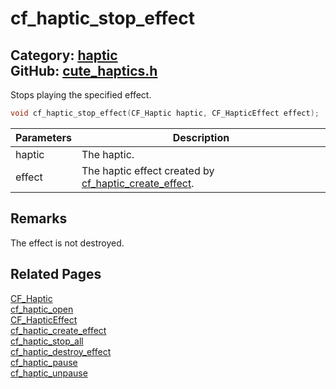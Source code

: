 [//]: # (This file is automatically generated by Cute Framework's docs parser.)
[//]: # (Do not edit this file by hand!)
[//]: # (See: https://github.com/RandyGaul/cute_framework/blob/master/samples/docs_parser.cpp)
[](../header.md ':include')

# cf_haptic_stop_effect

Category: [haptic](/api_reference?id=haptic)  
GitHub: [cute_haptics.h](https://github.com/RandyGaul/cute_framework/blob/master/include/cute_haptics.h)  
---

Stops playing the specified effect.

```cpp
void cf_haptic_stop_effect(CF_Haptic haptic, CF_HapticEffect effect);
```

Parameters | Description
--- | ---
haptic | The haptic.
effect | The haptic effect created by [cf_haptic_create_effect](/haptic/cf_haptic_create_effect.md).

## Remarks

The effect is not destroyed.

## Related Pages

[CF_Haptic](/haptic/cf_haptic.md)  
[cf_haptic_open](/haptic/cf_haptic_open.md)  
[CF_HapticEffect](/haptic/cf_hapticeffect.md)  
[cf_haptic_create_effect](/haptic/cf_haptic_create_effect.md)  
[cf_haptic_stop_all](/haptic/cf_haptic_stop_all.md)  
[cf_haptic_destroy_effect](/haptic/cf_haptic_destroy_effect.md)  
[cf_haptic_pause](/haptic/cf_haptic_pause.md)  
[cf_haptic_unpause](/haptic/cf_haptic_unpause.md)  
